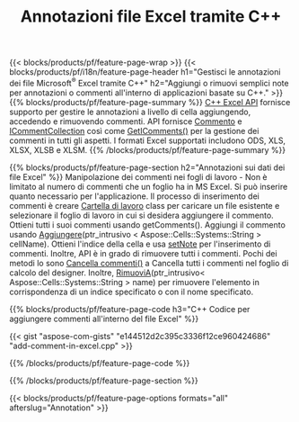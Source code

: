 ﻿---
title: Annotazioni file Excel tramite C++
url: /it/cpp/annotation/
description: Aggiungi o rimuovi commenti di annotazione dati di fogli di lavoro Excel e OpenOffice con la libreria C++.
---
{{< blocks/products/pf/feature-page-wrap >}}
{{< blocks/products/pf/i18n/feature-page-header h1="Gestisci le annotazioni dei file Microsoft<sup>&reg;</sup> Excel tramite C++" h2="Aggiungi o rimuovi semplici note per annotazioni o commenti all\'interno di applicazioni basate su C++." >}}
{{% blocks/products/pf/feature-page-summary %}}
[C++ Excel API](/cells/cpp/) fornisce supporto per gestire le annotazioni a livello di cella aggiungendo, accedendo e rimuovendo commenti. API fornisce [Commento](https://reference.aspose.com/cells/cpp/class/aspose.cells.i_comment) e [ICommentCollection](https://reference.aspose.com/cells/cpp/class/aspose.cells.i_comment_collection) così come [GetIComments()](https://reference.aspose.com/cells/cpp/class/aspose.cells.i_worksheet#ae7cce5f85b7b25a1e5c58df1b613ca5a) per la gestione dei commenti in tutti gli aspetti. I formati Excel supportati includono ODS, XLS, XLSX, XLSB e XLSM.
{{% /blocks/products/pf/feature-page-summary %}}

{{% blocks/products/pf/feature-page-section h2="Annotazioni sui dati dei file Excel" %}}
Manipolazione dei commenti nei fogli di lavoro - Non è limitato al numero di commenti che un foglio ha in MS Excel. Si può inserire quanto necessario per l'applicazione. Il processo di inserimento dei commenti è creare [Cartella di lavoro](https://reference.aspose.com/cells/cpp/class/aspose.cells.i_workbook) class per caricare un file esistente e selezionare il foglio di lavoro in cui si desidera aggiungere il commento. Ottieni tutti i suoi commenti usando getComments(). Aggiungi il commento usando [Aggiungere](https://reference.aspose.com/cells/cpp/class/aspose.cells.i_comment_collection#a3f014415e292fa15c6220e9727dad384)(ptr_intrusivo < Aspose::Cells::Systems::String > cellName). Ottieni l'indice della cella e usa [setNote](https://reference.aspose.com/cells/cpp/com.aspose.cells/comment#Note) per l'inserimento di commenti. Inoltre, API è in grado di rimuovere tutti i commenti. Pochi dei metodi lo sono [Cancella commenti()](https://reference.aspose.com/cells/cpp/class/aspose.cells.i_worksheet#ad4e0ea291ae60fc1b5d815e520edc6c3) a Cancella tutti i commenti nel foglio di calcolo del designer. Inoltre, [RimuoviA](https://reference.aspose.com/cells/cpp/class/aspose.cells.i_worksheet_collection#addabcc7d7d76874694018fb3ba37b72c)(ptr_intrusivo< Aspose::Cells::Systems::String > name) per rimuovere l'elemento in corrispondenza di un indice specificato o con il nome specificato.

{{% blocks/products/pf/feature-page-code h3="C++ Codice per aggiungere commenti all\'interno del file Excel" %}}

{{< gist "aspose-com-gists" "e144512d2c395c3336f12ce960424686" "add-comment-in-excel.cpp" >}}

{{% /blocks/products/pf/feature-page-code %}}

{{% /blocks/products/pf/feature-page-section %}}

{{< blocks/products/pf/feature-page-options formats="all" afterslug="Annotation" >}}